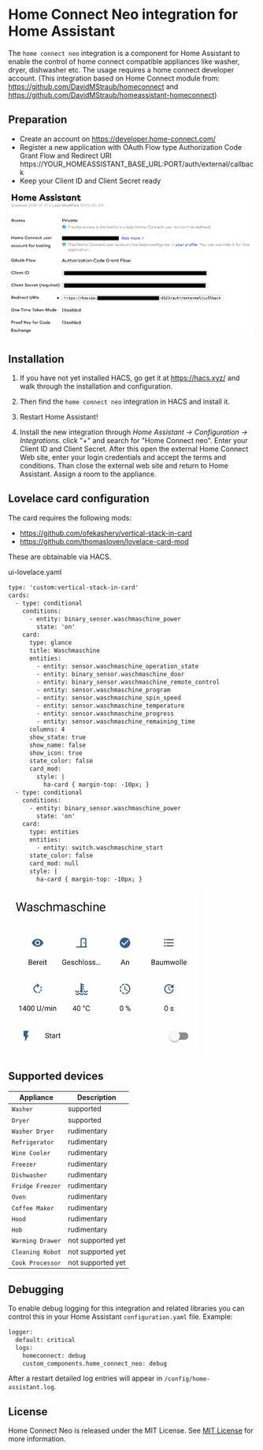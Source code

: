 # Home Connect Neo integration for Home Assistant

The `home connect neo` integration is a component for Home Assistant to enable the control of home connect compatible appliances like washer, dryer, dishwasher etc. The usage requires a home connect developer account.
(This integration based on Home Connect module from: https://github.com/DavidMStraub/homeconnect and https://github.com/DavidMStraub/homeassistant-homeconnect)

## Preparation

- Create an account on https://developer.home-connect.com/
- Register a new application with OAuth Flow type Authorization Code Grant Flow and Redirect URI https://YOUR_HOMEASSISTANT_BASE_URL:PORT/auth/external/callback
- Keep your Client ID and Client Secret ready

![Account](account.png)

## Installation

1. If you have not yet installed HACS, go get it at https://hacs.xyz/ and walk through the installation and configuration.

2. Then find the `home connect neo` integration in HACS and install it.

3. Restart Home Assistant!

4. Install the new integration through _Home Assistant -> Configuration -> Integrations_. click "+" and search for "Home Connect neo". Enter your Client ID and Client Secret. After this open the external Home Connect Web site, enter your login credentials and accept the terms and conditions. Than close the external web site and return to Home Assistant. Assign a room to the appliance.

## Lovelace card configuration

The card requires the following mods:

- https://github.com/ofekashery/vertical-stack-in-card
- https://github.com/thomasloven/lovelace-card-mod

These are obtainable via HACS.

ui-lovelace.yaml

```
type: 'custom:vertical-stack-in-card'
cards:
  - type: conditional
    conditions:
      - entity: binary_sensor.waschmaschine_power
        state: 'on'
    card:
      type: glance
      title: Waschmaschine
      entities:
        - entity: sensor.waschmaschine_operation_state
        - entity: binary_sensor.waschmaschine_door
        - entity: binary_sensor.waschmaschine_remote_control
        - entity: sensor.waschmaschine_program
        - entity: sensor.waschmaschine_spin_speed
        - entity: sensor.waschmaschine_temperature
        - entity: sensor.waschmaschine_progress
        - entity: sensor.waschmaschine_remaining_time
      columns: 4
      show_state: true
      show_name: false
      show_icon: true
      state_color: false
      card_mod:
        style: |
          ha-card { margin-top: -10px; }
  - type: conditional
    conditions:
      - entity: binary_sensor.waschmaschine_power
        state: 'on'
    card:
      type: entities
      entities:
        - entity: switch.waschmaschine_start
      state_color: false
      card_mod: null
      style: |
        ha-card { margin-top: -10px; }
```

![Example Lovelace Card](card.png)

## Supported devices

| Appliance       | Description       |
| --------------- | ----------------- |
| `Washer`        | supported         |
| `Dryer`         | supported |
| `Washer Dryer`   | rudimentary |
| `Refrigerator`  | rudimentary |
| `Wine Cooler`    | rudimentary |
| `Freezer`       | rudimentary |
| `Dishwasher`    | rudimentary |
| `Fridge Freezer` | rudimentary |
| `Oven`          | rudimentary |
| `Coffee Maker`   | rudimentary |
| `Hood`          | rudimentary |
| `Hob`           | rudimentary |
| `Warming Drawer` | not supported yet |
| `Cleaning Robot` | not supported yet |
| `Cook Processor` | not supported yet |

## Debugging

To enable debug logging for this integration and related libraries you
can control this in your Home Assistant `configuration.yaml`
file. Example:

```
logger:
  default: critical
  logs:
    homeconnect: debug
    custom_components.home_connect_neo: debug
```

After a restart detailed log entries will appear in `/config/home-assistant.log`.

## License
Home Connect Neo is released under the MIT License. See [MIT License](./LICENSE) for more information.
